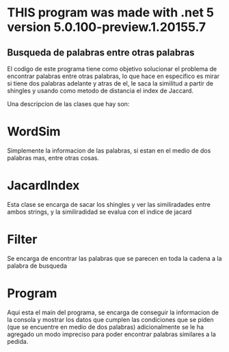 
# THIS program was made with .net 5 version 5.0.100-preview.1.20155.7

## Busqueda de palabras entre otras palabras

El codigo de este programa tiene como objetivo solucionar el problema de encontrar palabras entre otras palabras, lo que hace en especifico es mirar si tiene dos palabras adelante y atras de el, le saca la similitud a partir de shingles y usando como metodo de distancia el index de Jaccard.

Una descripcion de las clases que hay son:

# WordSim

Simplemente la informacion de las palabras, si estan en el medio de dos palabras mas, entre otras cosas.

# JacardIndex

Esta clase se encarga de sacar los shingles y ver las similiradades entre ambos strings, y la similiradidad se evalua con el indice de jacard

# Filter

Se encarga de encontrar las palabras que se parecen en toda la cadena a la palabra de busqueda

# Program

Aqui esta el main del programa, se encarga de conseguir la informacion de la consola y mostrar los datos que cumplen las condiciones que se piden (que se encuentre en medio de dos palabras) adicionalmente se le ha agregado un modo impreciso para poder encontrar palabras similares a la pedida.
